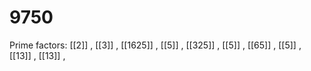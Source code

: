 # 9750

Prime factors: [[2]] , [[3]] , [[1625]] , [[5]] , [[325]] , [[5]] , [[65]] , [[5]] , [[13]] , [[13]] , 